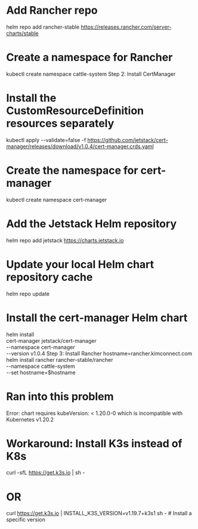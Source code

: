 # Add Rancher repo
helm repo add rancher-stable https://releases.rancher.com/server-charts/stable
 
# Create a namespace for Rancher
kubectl create namespace cattle-system
Step 2: Install CertManager
# Install the CustomResourceDefinition resources separately
kubectl apply --validate=false -f https://github.com/jetstack/cert-manager/releases/download/v1.0.4/cert-manager.crds.yaml
 
# Create the namespace for cert-manager
kubectl create namespace cert-manager
 
# Add the Jetstack Helm repository
helm repo add jetstack https://charts.jetstack.io
 
# Update your local Helm chart repository cache
helm repo update
 
# Install the cert-manager Helm chart
helm install \
  cert-manager jetstack/cert-manager \
  --namespace cert-manager \
  --version v1.0.4
Step 3: Install Rancher
hostname=rancher.kimconnect.com
helm install rancher rancher-stable/rancher \
  --namespace cattle-system \
  --set hostname=$hostname
 
# Ran into this problem
Error: chart requires kubeVersion: < 1.20.0-0 which is incompatible with Kubernetes v1.20.2
 
# Workaround: Install K3s instead of K8s
curl -sfL https://get.k3s.io | sh -
# OR
curl https://get.k3s.io | INSTALL_K3S_VERSION=v1.19.7+k3s1 sh - # Install a specific version